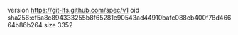 version https://git-lfs.github.com/spec/v1
oid sha256:cf5a8c894333255b8f65281e90543ad44910bafc088eb400f78d46664b86b264
size 3352
